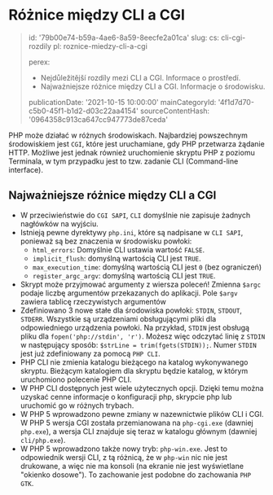 Różnice między CLI a CGI
========================

> id: '79b00e74-b59a-4ae6-8a59-8eecfe2a01ca'
> slug:
> 	cs: cli-cgi-rozdily
> 	pl: roznice-miedzy-cli-a-cgi
> 
> perex:
> 	- Nejdůležitější rozdíly mezi CLI a CGI. Informace o prostředí.
> 	- Najważniejsze różnice między CLI a CGI. Informacje o środowisku.
> 
> publicationDate: '2021-10-15 10:00:00'
> mainCategoryId: '4f1d7d70-c5b0-45f1-b1d2-d03c22aa4154'
> sourceContentHash: '0964358c913ca647cc947773de87ceda'

PHP może działać w różnych środowiskach. Najbardziej powszechnym środowiskiem jest `CGI`, które jest uruchamiane, gdy PHP przetwarza żądanie HTTP. Możliwe jest jednak również uruchomienie skryptu PHP z poziomu Terminala, w tym przypadku jest to tzw. zadanie CLI (Command-line interface).

Najważniejsze różnice między CLI a CGI
-------------------------------------

- W przeciwieństwie do `CGI SAPI`, `CLI` domyślnie nie zapisuje żadnych nagłówków na wyjściu.
- Istnieją pewne dyrektywy `php.ini`, które są nadpisane w `CLI SAPI`, ponieważ są bez znaczenia w środowisku powłoki:
   - `html_errors`: Domyślnie CLI ustawia wartość `FALSE`.
   - `implicit_flush`: domyślną wartością CLI jest `TRUE`.
   - `max_execution_time`: domyślną wartością CLI jest `0` (bez ograniczeń)
   - `register_argc_argv`: domyślną wartością CLI jest `TRUE`.
- Skrypt może przyjmować argumenty z wiersza poleceń! Zmienna `$argc` podaje liczbę argumentów przekazanych do aplikacji. Pole `$argv` zawiera tablicę rzeczywistych argumentów
- Zdefiniowano 3 nowe stałe dla środowiska powłoki: `STDIN`, `STDOUT`, `STDERR`. Wszystkie są urządzeniami obsługującymi pliki dla odpowiedniego urządzenia powłoki. Na przykład, `STDIN` jest obsługą pliku dla `fopen('php://stdin', 'r')`. Możesz więc odczytać linię z `STDIN` w następujący sposób: `$strLine = trim(fgets(STDIN));`. Numer `STDIN` jest już zdefiniowany za pomocą `PHP CLI`.
- PHP CLI nie zmienia katalogu bieżącego na katalog wykonywanego skryptu. Bieżącym katalogiem dla skryptu będzie katalog, w którym uruchomiono polecenie PHP CLI.
- W PHP CLI dostępnych jest wiele użytecznych opcji. Dzięki temu można uzyskać cenne informacje o konfiguracji php, skrypcie php lub uruchomić go w różnych trybach.
- W PHP 5 wprowadzono pewne zmiany w nazewnictwie plików CLI i CGI. W PHP 5 wersja CGI została przemianowana na `php-cgi.exe` (dawniej `php.exe`), a wersja CLI znajduje się teraz w katalogu głównym (dawniej `cli/php.exe`).
- W PHP 5 wprowadzono także nowy tryb: `php-win.exe`. Jest to odpowiednik wersji CLI, z tą różnicą, że w `php-win` nic nie jest drukowane, a więc nie ma konsoli (na ekranie nie jest wyświetlane "okienko dosowe"). To zachowanie jest podobne do zachowania `PHP GTK`.
